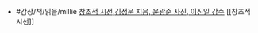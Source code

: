- #감상/책/읽을/millie [창조적 시선,김정운 지음, 윤광준 사진, 이진일 감수](https://www.millie.co.kr/v3/bookDetail/179613777) [[창조적 시선]]